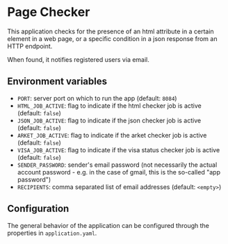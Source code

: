 # Page Checker

This application checks for the presence of an html attribute in a certain element in a web page, or
a specific
condition in a json response from an HTTP endpoint.

When found, it notifies registered users via email.

## Environment variables

- `PORT`: server port on which to run the app (default: `8084`)
- `HTML_JOB_ACTIVE`: flag to indicate if the html checker job is active (default: `false`)
- `JSON_JOB_ACTIVE`: flag to indicate if the json checker job is active (default: `false`)
- `ARKET_JOB_ACTIVE`: flag to indicate if the arket checker job is active (default: `false`)
- `VISA_JOB_ACTIVE`: flag to indicate if the visa status checker job is active (default: `false`)
- `SENDER_PASSWORD`: sender's email password (not necessarily the actual account password - e.g. in
  the case of gmail,
  this is the so-called "app password")
- `RECIPIENTS`: comma separated list of email addresses (default: `<empty>`)

## Configuration

The general behavior of the application can be configured through the properties in
`application.yaml`.

